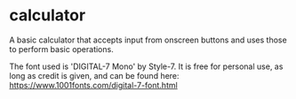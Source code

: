 # calculator
A basic calculator that accepts input from onscreen buttons and uses those to perform basic operations.

The font used is 'DIGITAL-7 Mono' by Style-7. It is free for personal use, as long as credit is given, and can be found here: https://www.1001fonts.com/digital-7-font.html 